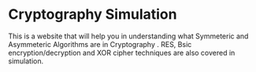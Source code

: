 # Cryptography Simulation
This is a website that will help you in understanding what Symmeteric and Asymmeteric Algorithms are in Cryptography . RES, Bsic encryption/decryption and XOR cipher techniques are also covered in simulation.
